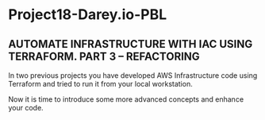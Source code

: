 # Project18-Darey.io-PBL

## AUTOMATE INFRASTRUCTURE WITH IAC USING TERRAFORM. PART 3 – REFACTORING

In two previous projects you have developed AWS Infrastructure code using Terraform and tried to run it from your local workstation.

Now it is time to introduce some more advanced concepts and enhance your code.